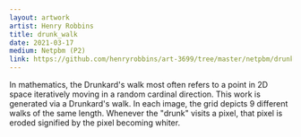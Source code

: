 ```yaml
---
layout: artwork
artist: Henry Robbins
title: drunk_walk
date: 2021-03-17
medium: Netpbm (P2)
link: https://github.com/henryrobbins/art-3699/tree/master/netpbm/drunk_walk
---
```


In mathematics, the Drunkard's walk most often refers to a point in 2D space
iteratively moving in a random cardinal direction. This work is generated via a
Drunkard's walk. In each image, the grid depicts 9 different walks of the same
length. Whenever the "drunk" visits a pixel, that pixel is eroded signified by
the pixel becoming whiter.

